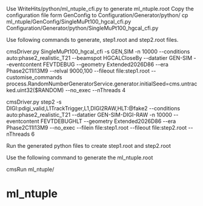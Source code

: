 Use WriteHits/python/ml_ntuple_cfi.py to generate ml_ntuple.root 
Copy the configuration file form GenConfig to Configuration/Generator/python/
cp ml_ntuple/GenConfig/SingleMuPt100_hgcal_cfi.py Configuration/Generator/python/SingleMuPt100_hgcal_cfi.py

Use following commands to generate, step1.root and step2.root files.

cmsDriver.py SingleMuPt100_hgcal_cfi -s GEN,SIM -n 10000 --conditions auto:phase2_realistic_T21 --beamspot HGCALCloseBy --datatier GEN-SIM --eventcontent FEVTDEBUG --geometry Extended2026D86 --era Phase2C11I13M9 --relval 9000,100 --fileout file:step1.root --customise_commands process.RandomNumberGeneratorService.generator.initialSeed=cms.untracked.uint32($RANDOM) --no_exec --nThreads 4

cmsDriver.py step2 -s DIGI:pdigi_valid,L1TrackTrigger,L1,DIGI2RAW,HLT:@fake2 --conditions auto:phase2_realistic_T21 --datatier GEN-SIM-DIGI-RAW -n 10000 --eventcontent FEVTDEBUGHLT --geometry Extended2026D86 --era Phase2C11I13M9 --no_exec --filein file:step1.root --fileout file:step2.root --nThreads 6

Run the generated python files to create step1.root and step2.root

Use the following command to generate the ml_ntuple.root 

cmsRun ml_ntuple/

# ml_ntuple
